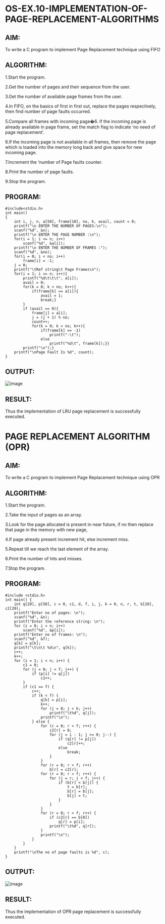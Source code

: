 # OS-EX.10-IMPLEMENTATION-OF-PAGE-REPLACEMENT-ALGORITHMS

## AIM:
To write a C program to implement Page Replacement technique using FIFO

## ALGORITHM:

1.Start the program.

2.Get the number of pages and their sequence from the user.

3.Get the number of available page frames from the user.

4.In FIFO, on the basics of first in first out, replace the pages respectively, then find number of page faults occurred.

5.Compare all frames with incoming page�6. If the incoming page is already available in page frame, set the match flag to indicate ‘no need of page replacement’.

6.If the incoming page is not available in all frames, then remove the page which is loaded into the memory long back and give space for new incoming page.

7.Increment the ‘number of Page faults counter.

8.Print the number of page faults.

9.Stop the program.

## PROGRAM:
```
#include<stdio.h>
int main()
{
    int i, j, n, a[50], frame[10], no, k, avail, count = 0;
    printf("\n ENTER THE NUMBER OF PAGES:\n");
    scanf("%d", &n);
    printf("\n ENTER THE PAGE NUMBER :\n");
    for(i = 1; i <= n; i++)
        scanf("%d", &a[i]);
    printf("\n ENTER THE NUMBER OF FRAMES :");
    scanf("%d", &no);
    for(i = 0; i < no; i++)
        frame[i] = -1;
    j = 0;
    printf("\tRef string\t Page Frames\n");
    for(i = 1; i <= n; i++){
        printf("%d\t\t\t", a[i]);
        avail = 0;
        for(k = 0; k < no; k++){
            if(frame[k] == a[i]){
                avail = 1;
                break;}
        }
        if (avail == 0){
            frame[j] = a[i];
            j = (j + 1) % no;
            count++;
            for(k = 0; k < no; k++){
                if(frame[k] == -1)
                    printf("-\t");
                else
                    printf("%d\t", frame[k]);}}
        printf("\n");}
    printf("\nPage Fault Is %d", count);
}
```
## OUTPUT:
![image](https://github.com/NAVEENMATHIVANAN/OS-EX.10-IMPLEMENTATION-OF-PAGE-REPLACEMENT-ALGORITHMS/assets/119394582/d4a5ea4d-0682-4387-8737-d484f94cc176)


## RESULT:
Thus the implementation of LRU page replacement is successfully executed.

# PAGE REPLACEMENT ALGORITHM (OPR)

## AIM:
To write a C program to implement Page Replacement technique using OPR

## ALGORITHM:

1.Start the program.

2.Take the input of pages as an array.

3.Look for the page allocated is present in near future, if no then replace that page in the memory with new page,

4.If page already present increment hit, else increment miss.

5.Repeat till we reach the last element of the array.

6.Print the number of hits and misses.

7.Stop the program.

## PROGRAM:
```
#include <stdio.h>
int main() {
    int q[20], p[50], c = 0, c1, d, f, i, j, k = 0, n, r, t, b[20], c2[20];
    printf("Enter no of pages: \n");
    scanf("%d", &n);
    printf("Enter the reference string: \n");
    for (i = 0; i < n; i++)
        scanf("%d", &p[i]);
    printf("Enter no of frames: \n");
    scanf("%d", &f);
    q[k] = p[k];
    printf("\t\n\t %d\n", q[k]);
    c++;
    k++;
    for (i = 1; i < n; i++) {
        c1 = 0;
        for (j = 0; j < f; j++) {
            if (p[i] != q[j])
                c1++;
        }
        if (c1 == f) {
            c++;
            if (k < f) {
                q[k] = p[i];
                k++;
                for (j = 0; j < k; j++)
                    printf("\t%d", q[j]);
                printf("\n");
            } else {
                for (r = 0; r < f; r++) {
                    c2[r] = 0;
                    for (j = i - 1; j >= 0; j--) {
                        if (q[r] != p[j])
                            c2[r]++;
                        else
                            break;
                    }
                }
                for (r = 0; r < f; r++)
                    b[r] = c2[r];
                for (r = 0; r < f; r++) {
                    for (j = r; j < f; j++) {
                        if (b[r] < b[j]) {
                            t = b[r];
                            b[r] = b[j];
                            b[j] = t;
                        }
                    }
                }
                for (r = 0; r < f; r++) {
                    if (c2[r] == b[0])
                        q[r] = p[i];
                    printf("\t%d", q[r]);
                }
                printf("\n");
            }
        }
    }
    printf("\nThe no of page faults is %d", c);
}
```
## OUTPUT:
![image](https://github.com/NAVEENMATHIVANAN/OS-EX.10-IMPLEMENTATION-OF-PAGE-REPLACEMENT-ALGORITHMS/assets/119394582/bce6ff65-eff7-4ee1-a20d-ca33b04544c8)


## RESULT:
Thus the implementation of OPR page replacement is successfully executed.


